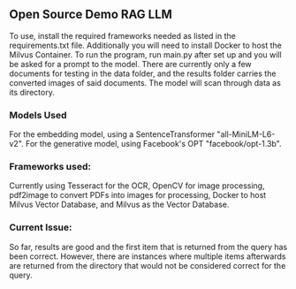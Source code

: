 ## Open Source Demo RAG LLM
To use, install the required frameworks needed as listed in the requirements.txt file. Additionally you will need to install Docker to host the Milvus Container. To run the program, run main.py after set up and you will be asked for a prompt to the model. There are currently only a few documents for testing in the data folder, and the results folder carries the converted images of said documents. The model will scan through data as its directory.

### Models Used
For the embedding model, using a SentenceTransformer "all-MiniLM-L6-v2". For the generative model, using Facebook's OPT "facebook/opt-1.3b".

### Frameworks used:
Currently using Tesseract for the OCR, OpenCV for image processing, pdf2image to convert PDFs into images for processing, Docker to host Milvus Vector Database, and Milvus as the Vector Database.

### Current Issue:
So far, results are good and the first item that is returned from the query has been correct. However, there are instances where multiple items afterwards are returned from the directory that would not be considered correct for the query.